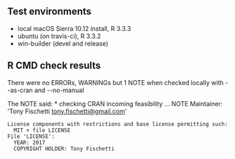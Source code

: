 ## Test environments
* local macOS Sierra 10.12 install, R 3.3.3
* ubuntu (on travis-ci), R 3.3.2
* win-builder (devel and release)

## R CMD check results

There were no ERRORs, WARNINGs but 1 NOTE
when checked locally with --as-cran and --no-manual

The NOTE said:
    * checking CRAN incoming feasibility ... NOTE
    Maintainer: 'Tony Fischetti <tony.fischetti@gmail.com>'

    License components with restrictions and base license permitting such:
      MIT + file LICENSE
    File 'LICENSE':
      YEAR: 2017
      COPYRIGHT HOLDER: Tony Fischetti
